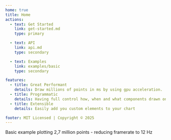 ```yaml
---
home: true
title: Home
actions:
  - text: Get Started
    link: get-started.md
    type: primary

  - text: API
    link: api.md
    type: secondary

  - text: Examples
    link: examples/basic
    type: secondary

features:
  - title: Great Performant
    details: Draw millions of points in ms by using gpu acceleration.
  - title: Programmatic
    details: Having full control how, when and what components drawn on your chart
  - title: Extensible
    details: Easily add you custom elements to your chart

footer: MIT Licensed | Copyright © 2025
---
```


Basic example plotting 2,7 million points - reducing framerate to 12 Hz
<example-title />
